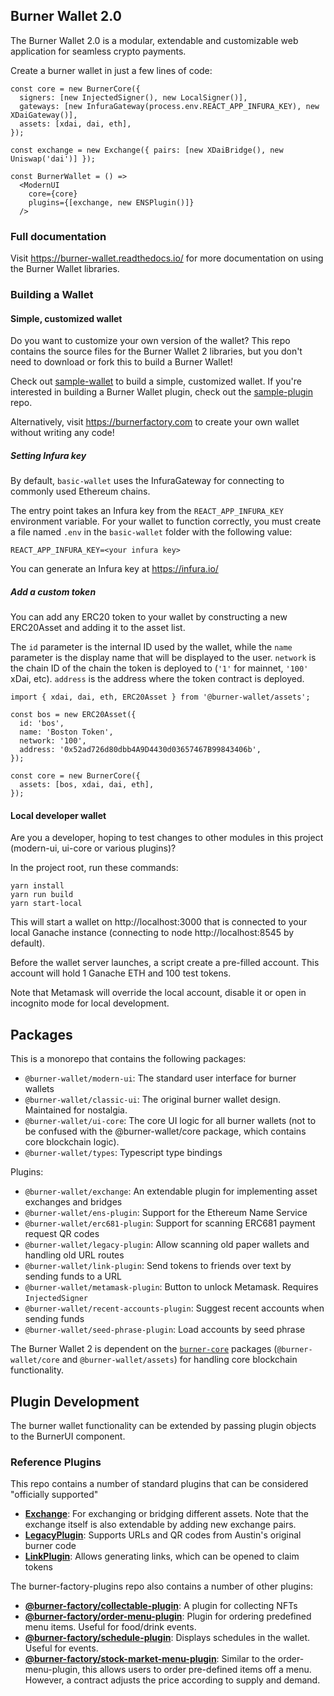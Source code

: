 ## Burner Wallet 2.0

The Burner Wallet 2.0 is a modular, extendable and customizable web application for seamless crypto payments.

Create a burner wallet in just a few lines of code:

```JSX
const core = new BurnerCore({
  signers: [new InjectedSigner(), new LocalSigner()],
  gateways: [new InfuraGateway(process.env.REACT_APP_INFURA_KEY), new XDaiGateway()],
  assets: [xdai, dai, eth],
});

const exchange = new Exchange({ pairs: [new XDaiBridge(), new Uniswap('dai')] });

const BurnerWallet = () =>
  <ModernUI
    core={core}
    plugins={[exchange, new ENSPlugin()]}
  />
```

### Full documentation

Visit https://burner-wallet.readthedocs.io/ for more documentation on using the Burner Wallet libraries.

### Building a Wallet

#### Simple, customized wallet

Do you want to customize your own version of the wallet? This repo contains the source files for
the Burner Wallet 2 libraries, but you don't need to download or fork this to build a Burner Wallet!

Check out [sample-wallet](https://github.com/burner-wallet/sample-wallet) to build a simple,
customized wallet. If you're interested in building a Burner Wallet plugin, check out the
[sample-plugin](https://github.com/burner-wallet/sample-plugin) repo.


Alternatively, visit https://burnerfactory.com to create your own wallet without writing any code!

##### Setting Infura key

By default, `basic-wallet` uses the InfuraGateway for connecting to commonly used Ethereum chains.

The entry point takes an Infura key from the `REACT_APP_INFURA_KEY` environment variable. For your wallet to
function correctly, you must create a file named `.env` in the `basic-wallet` folder with the following value:

```
REACT_APP_INFURA_KEY=<your infura key>
```

You can generate an Infura key at https://infura.io/

##### Add a custom token

You can add any ERC20 token to your wallet by constructing a new ERC20Asset and adding it to the asset list.

The `id` parameter is the internal ID used by the wallet, while the `name` parameter is the display name
that will be displayed to the user. `network` is the chain ID of the chain the token is deployed to
(`'1'` for mainnet, `'100'` xDai, etc). `address` is the address where the token contract is deployed.

```JS
import { xdai, dai, eth, ERC20Asset } from '@burner-wallet/assets';

const bos = new ERC20Asset({
  id: 'bos',
  name: 'Boston Token',
  network: '100',
  address: '0x52ad726d80dbb4A9D4430d03657467B99843406b',
});

const core = new BurnerCore({
  assets: [bos, xdai, dai, eth],
});
```

#### Local developer wallet

Are you a developer, hoping to test changes to other modules in this project (modern-ui, ui-core or various plugins)?

In the project root, run these commands:
```
yarn install
yarn run build
yarn start-local
```
This will start a wallet on http://localhost:3000 that is connected to your local
Ganache instance (connecting to node http://localhost:8545 by default).

Before the wallet server launches, a script create a pre-filled account. This account will hold 1 Ganache ETH and 100
test tokens.

Note that Metamask will override the local account, disable it or open in incognito mode for local development.

## Packages

This is a monorepo that contains the following packages:

- `@burner-wallet/modern-ui`: The standard user interface for burner wallets
- `@burner-wallet/classic-ui`: The original burner wallet design. Maintained for nostalgia.
- `@burner-wallet/ui-core`: The core UI logic for all burner wallets (not to be confused with the @burner-wallet/core
  package, which contains core blockchain logic).
- `@burner-wallet/types`: Typescript type bindings

Plugins:

- `@burner-wallet/exchange`: An extendable plugin for implementing asset exchanges and bridges
- `@burner-wallet/ens-plugin`: Support for the Ethereum Name Service
- `@burner-wallet/erc681-plugin`: Support for scanning ERC681 payment request QR codes
- `@burner-wallet/legacy-plugin`: Allow scanning old paper wallets and handling old URL routes
- `@burner-wallet/link-plugin`: Send tokens to friends over text by sending funds to a URL
- `@burner-wallet/metamask-plugin`: Button to unlock Metamask. Requires `InjectedSigner`
- `@burner-wallet/recent-accounts-plugin`: Suggest recent accounts when sending funds
- `@burner-wallet/seed-phrase-plugin`: Load accounts by seed phrase

The Burner Wallet 2 is dependent on the [`burner-core`](austintgriffith/burner-core) packages
(`@burner-wallet/core` and `@burner-wallet/assets`) for handling core blockchain functionality.

## Plugin Development

The burner wallet functionality can be extended by passing plugin objects to the BurnerUI component.

### Reference Plugins

This repo contains a number of standard plugins that can be considered "officially supported"

- **[Exchange](/packages/exchange)**: For exchanging or bridging different assets. Note that the exchange itself is also extendable
  by adding new exchange pairs.
- **[LegacyPlugin](/packages/legacy)**: Supports URLs and QR codes from Austin's original burner code
- **[LinkPlugin](/packages/link)**: Allows generating links, which can be opened to claim tokens

The burner-factory-plugins repo also contains a number of other plugins:

- **[@burner-factory/collectable-plugin](https://github.com/dmihal/burner-factory-plugins/tree/master/plugins/collectable-plugin)**: A plugin for collecting NFTs
- **[@burner-factory/order-menu-plugin](https://github.com/dmihal/burner-factory-plugins/tree/master/plugins/order-menu-plugin)**: Plugin for ordering predefined menu items. Useful for food/drink events.
- **[@burner-factory/schedule-plugin](https://github.com/dmihal/burner-factory-plugins/tree/master/plugins/schedule-plugin)**: Displays schedules in the wallet. Useful for events.
- **[@burner-factory/stock-market-menu-plugin](https://github.com/dmihal/burner-factory-plugins/tree/master/plugins/stock-market-menu-plugin)**: Similar to the order-menu-plugin, this allows users to order pre-defined items off a menu. However, a contract adjusts the price according to supply and demand.
